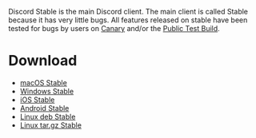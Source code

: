 <!-- TITLE: Stable -->

Discord Stable is the main Discord client. 
The main client is called Stable because it has very little bugs.
All features released on stable have been tested for bugs by users on [Canary](https://discordia.me/canary) and/or the [Public Test Build](https://discordia.me/ptb).
# Download
* [macOS Stable](https://discordapp.com/api/download?platform=osx)
* [Windows Stable](https://discordapp.com/api/download?platform=win)
* [iOS Stable](https://itunes.apple.com/us/app/discord-chat-for-games/id985746746)
* [Android Stable](https://play.google.com/store/apps/details?id=com.discord)
* [Linux deb Stable](https://discordapp.com/api/download?platform=linux&format=deb)
* [Linux tar.gz Stable](https://discordapp.com/api/download?platform=linux&format=tar.gz)